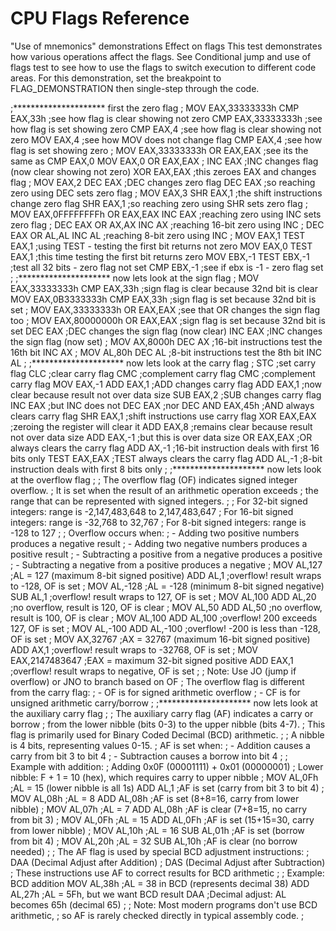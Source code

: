 # CPU Flags Reference

"Use of mnemonics" demonstrations
Effect on flags
This test demonstrates how various operations affect the flags. See Conditional jump and use of flags test to see how to use the flags to switch execution to different code areas. For this demonstration, set the breakpoint to FLAG_DEMONSTRATION then single-step through the code.

;********************* first the zero flag
;
MOV EAX,33333333h
CMP EAX,33h            ;see how flag is clear showing not zero
CMP EAX,33333333h      ;see how flag is set showing zero
CMP EAX,4              ;see how flag is clear showing not zero
MOV EAX,4              ;see how MOV does not change flag
CMP EAX,4              ;see how flag is set showing zero
;
MOV EAX,33333333h
OR EAX,EAX             ;see its the same as CMP EAX,0
MOV EAX,0
OR EAX,EAX
;
INC EAX                ;INC changes flag (now clear showing not zero)
XOR EAX,EAX            ;this zeroes EAX and changes flag
;
MOV EAX,2
DEC EAX                ;DEC changes zero flag
DEC EAX                ;so reaching zero using DEC sets zero flag
;
MOV EAX,3
SHR EAX,1              ;the shift instructions change zero flag
SHR EAX,1              ;so reaching zero using SHR sets zero flag
;
MOV EAX,0FFFFFFFFh
OR EAX,EAX
INC EAX                ;reaching zero using INC sets zero flag
;
DEC EAX
OR AX,AX
INC AX                 ;reaching 16-bit zero using INC
;
DEC EAX
OR AL,AL
INC AL                 ;reaching 8-bit zero using INC
;
MOV EAX,1
TEST EAX,1             ;using TEST - testing the first bit returns not zero
MOV EAX,0
TEST EAX,1             ;this time testing the first bit returns zero
MOV EBX,-1
TEST EBX,-1            ;test all 32 bits - zero flag not set
CMP EBX,-1             ;see if ebx is -1 - zero flag set
;
;********************* now lets look at the sign flag
;
MOV EAX,33333333h
CMP EAX,33h            ;sign flag is clear because 32nd bit is clear
MOV EAX,0B3333333h
CMP EAX,33h            ;sign flag is set because 32nd bit is set
;
MOV EAX,33333333h
OR EAX,EAX             ;see that OR changes the sign flag too
;
MOV EAX,80000000h
OR EAX,EAX             ;sign flag is set because 32nd bit is set
DEC EAX                ;DEC changes the sign flag (now clear)
INC EAX                ;INC changes the sign flag (now set)
;
MOV AX,8000h
DEC AX                 ;16-bit instructions test the 16th bit
INC AX
;
MOV AL,80h
DEC AL                 ;8-bit instructions test the 8th bit
INC AL
;
;********************* now lets look at the carry flag
;
STC                    ;set carry flag
CLC                    ;clear carry flag
CMC                    ;complement carry flag
CMC                    ;complement carry flag
MOV EAX,-1
ADD EAX,1              ;ADD changes carry flag
ADD EAX,1              ;now clear because result not over data size
SUB EAX,2              ;SUB changes carry flag
INC EAX                ;but INC does not
DEC EAX                ;nor DEC
AND EAX,45h            ;AND always clears carry flag
SHR EAX,1              ;shift instructions use carry flag
XOR EAX,EAX            ;zeroing the register will clear it
ADD EAX,8              ;remains clear because result not over data size
ADD EAX,-1             ;but this is over data size
OR EAX,EAX             ;OR always clears the carry flag
ADD AX,-1              ;16-bit instruction deals with first 16 bits only
TEST EAX,EAX           ;TEST always clears the carry flag
ADD AL,-1              ;8-bit instruction deals with first 8 bits only
;
;********************* now lets look at the overflow flag
;
; The overflow flag (OF) indicates signed integer overflow.
; It is set when the result of an arithmetic operation exceeds
; the range that can be represented with signed integers.
;
; For 32-bit signed integers: range is -2,147,483,648 to 2,147,483,647
; For 16-bit signed integers: range is -32,768 to 32,767
; For 8-bit signed integers: range is -128 to 127
;
; Overflow occurs when:
; - Adding two positive numbers produces a negative result
; - Adding two negative numbers produces a positive result
; - Subtracting a positive from a negative produces a positive
; - Subtracting a negative from a positive produces a negative
;
MOV AL,127               ;AL = 127 (maximum 8-bit signed positive)
ADD AL,1                 ;overflow! result wraps to -128, OF is set
;
MOV AL,-128              ;AL = -128 (minimum 8-bit signed negative)
SUB AL,1                 ;overflow! result wraps to 127, OF is set
;
MOV AL,100
ADD AL,20                ;no overflow, result is 120, OF is clear
;
MOV AL,50
ADD AL,50                ;no overflow, result is 100, OF is clear
;
MOV AL,100
ADD AL,100               ;overflow! 200 exceeds 127, OF is set
;
MOV AL,-100
ADD AL,-100              ;overflow! -200 is less than -128, OF is set
;
MOV AX,32767             ;AX = 32767 (maximum 16-bit signed positive)
ADD AX,1                 ;overflow! result wraps to -32768, OF is set
;
MOV EAX,2147483647       ;EAX = maximum 32-bit signed positive
ADD EAX,1                ;overflow! result wraps to negative, OF is set
;
; Note: Use JO (jump if overflow) or JNO to branch based on OF
; The overflow flag is different from the carry flag:
; - OF is for signed arithmetic overflow
; - CF is for unsigned arithmetic carry/borrow
;
;********************* now lets look at the auxiliary carry flag
;
; The auxiliary carry flag (AF) indicates a carry or borrow 
; from the lower nibble (bits 0-3) to the upper nibble (bits 4-7).
; This flag is primarily used for Binary Coded Decimal (BCD) arithmetic.
;
; A nibble is 4 bits, representing values 0-15.
; AF is set when:
; - Addition causes a carry from bit 3 to bit 4
; - Subtraction causes a borrow into bit 4
;
; Example with addition:
; Adding 0x0F (00001111) + 0x01 (00000001)
; Lower nibble: F + 1 = 10 (hex), which requires carry to upper nibble
;
MOV AL,0Fh               ;AL = 15 (lower nibble is all 1s)
ADD AL,1                 ;AF is set (carry from bit 3 to bit 4)
;
MOV AL,08h               ;AL = 8
ADD AL,08h               ;AF is set (8+8=16, carry from lower nibble)
;
MOV AL,07h               ;AL = 7
ADD AL,08h               ;AF is clear (7+8=15, no carry from bit 3)
;
MOV AL,0Fh               ;AL = 15
ADD AL,0Fh               ;AF is set (15+15=30, carry from lower nibble)
;
MOV AL,10h               ;AL = 16
SUB AL,01h               ;AF is set (borrow from bit 4)
;
MOV AL,20h               ;AL = 32
SUB AL,10h               ;AF is clear (no borrow needed)
;
; The AF flag is used by special BCD adjustment instructions:
; DAA (Decimal Adjust after Addition)
; DAS (Decimal Adjust after Subtraction)
; These instructions use AF to correct results for BCD arithmetic
;
; Example: BCD addition
MOV AL,38h               ;AL = 38 in BCD (represents decimal 38)
ADD AL,27h               ;AL = 5Fh, but we want BCD result
DAA                      ;Decimal adjust: AL becomes 65h (decimal 65)
;
; Note: Most modern programs don't use BCD arithmetic,
; so AF is rarely checked directly in typical assembly code.
;
